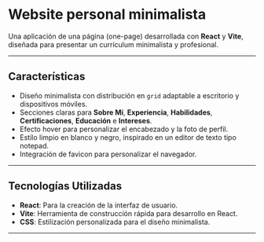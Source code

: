 # **Website personal minimalista**

Una aplicación de una página (one-page) desarrollada con **React** y **Vite**, diseñada para presentar un currículum minimalista y profesional.  

---

## **Características**

- Diseño minimalista con distribución en `grid` adaptable a escritorio y dispositivos móviles.
- Secciones claras para **Sobre Mí**, **Experiencia**, **Habilidades**, **Certificaciones**, **Educación** e **Intereses**.
- Efecto hover para personalizar el encabezado y la foto de perfil.
- Estilo limpio en blanco y negro, inspirado en un editor de texto tipo notepad.
- Integración de favicon para personalizar el navegador.  

---

## **Tecnologías Utilizadas**

- **React**: Para la creación de la interfaz de usuario.  
- **Vite**: Herramienta de construcción rápida para desarrollo en React.  
- **CSS**: Estilización personalizada para el diseño minimalista.  

---



